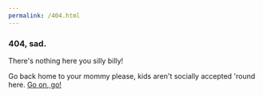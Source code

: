 ```yaml
---
permalink: /404.html
---
```

<audio autoplay loop><source src="thattwilightsong.mp3" type="audio/mpeg"></audio>
<h3><strong>404, sad.</strong></h3>
<p>There's nothing here you silly billy!</p>

Go back home to your mommy please, kids aren't socially accepted 'round here. <a href="https://indraisaweeb.com">Go on, go!</a>
